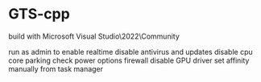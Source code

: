 # GTS-cpp

build with Microsoft Visual Studio\2022\Community

run as admin to enable realtime
disable antivirus and updates
disable cpu core parking
check power options
firewall
disable GPU driver
set affinity manually from task manager